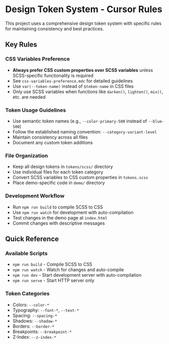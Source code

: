 # Design Token System - Cursor Rules

This project uses a comprehensive design token system with specific rules for maintaining consistency and best practices.

## Key Rules

### CSS Variables Preference
- **Always prefer CSS custom properties over SCSS variables** unless SCSS-specific functionality is required
- See `css-variables-preference.mdc` for detailed guidelines
- Use `var(--token-name)` instead of `$token-name` in CSS files
- Only use SCSS variables when functions like `darken()`, `lighten()`, `mix()`, etc. are needed

### Token Usage Guidelines
- Use semantic token names (e.g., `--color-primary-500` instead of `--blue-500`)
- Follow the established naming convention: `--category-variant-level`
- Maintain consistency across all files
- Document any custom token additions

### File Organization
- Keep all design tokens in `tokens/scss/` directory
- Use individual files for each token category
- Convert SCSS variables to CSS custom properties in `tokens.scss`
- Place demo-specific code in `demo/` directory

### Development Workflow
- Run `npm run build` to compile SCSS to CSS
- Use `npm run watch` for development with auto-compilation
- Test changes in the demo page at `index.html`
- Commit changes with descriptive messages

## Quick Reference

### Available Scripts
- `npm run build` - Compile SCSS to CSS
- `npm run watch` - Watch for changes and auto-compile
- `npm run dev` - Start development server with auto-compilation
- `npm run serve` - Start HTTP server only

### Token Categories
- Colors: `--color-*`
- Typography: `--font-*`, `--text-*`
- Spacing: `--spacing-*`
- Shadows: `--shadow-*`
- Borders: `--border-*`
- Breakpoints: `--breakpoint-*`
- Z-Index: `--z-index-*`
